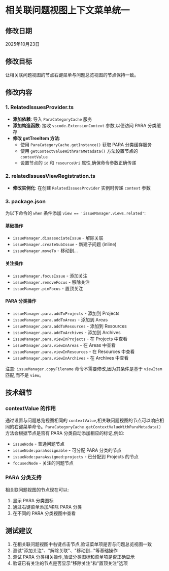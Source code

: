 # 相关联问题视图上下文菜单统一

## 修改日期
2025年10月23日

## 修改目标
让相关联问题视图的节点右键菜单与问题总览视图的节点保持一致。

## 修改内容

### 1. RelatedIssuesProvider.ts
- **添加依赖**: 导入 `ParaCategoryCache` 服务
- **添加构造函数**: 接收 `vscode.ExtensionContext` 参数,以便访问 PARA 分类缓存
- **修改 getTreeItem 方法**: 
  - 使用 `ParaCategoryCache.getInstance()` 获取 PARA 分类缓存服务
  - 使用 `getContextValueWithParaMetadata()` 方法设置节点的 `contextValue`
  - 设置节点的 `id` 和 `resourceUri` 属性,确保命令参数正确传递

### 2. relatedIssuesViewRegistration.ts
- **修改实例化**: 在创建 `RelatedIssuesProvider` 实例时传递 `context` 参数

### 3. package.json
为以下命令的 `when` 条件添加 `view == 'issueManager.views.related'`:

#### 基础操作
- `issueManager.disassociateIssue` - 解除关联
- `issueManager.createSubIssue` - 新建子问题 (inline)
- `issueManager.moveTo` - 移动到...

#### 关注操作
- `issueManager.focusIssue` - 添加关注
- `issueManager.removeFocus` - 移除关注
- `issueManager.pinFocus` - 置顶关注

#### PARA 分类操作
- `issueManager.para.addToProjects` - 添加到 Projects
- `issueManager.para.addToAreas` - 添加到 Areas
- `issueManager.para.addToResources` - 添加到 Resources
- `issueManager.para.addToArchives` - 添加到 Archives
- `issueManager.para.viewInProjects` - 在 Projects 中查看
- `issueManager.para.viewInAreas` - 在 Areas 中查看
- `issueManager.para.viewInResources` - 在 Resources 中查看
- `issueManager.para.viewInArchives` - 在 Archives 中查看

注意: `issueManager.copyFilename` 命令不需要修改,因为其条件是基于 `viewItem` 匹配,而不是 `view`。

## 技术细节

### contextValue 的作用
通过设置与问题总览视图相同的 `contextValue`,相关联问题视图的节点可以响应相同的右键菜单命令。`ParaCategoryCache.getContextValueWithParaMetadata()` 方法会根据节点是否有 PARA 分类自动添加相应的标记,例如:
- `issueNode` - 普通问题节点
- `issueNode:paraAssignable` - 可分配 PARA 分类的节点
- `issueNode:paraAssigned:projects` - 已分配到 Projects 的节点
- `focusedNode` - 关注的问题节点

### PARA 分类支持
相关联问题视图的节点现在可以:
1. 显示 PARA 分类图标
2. 通过右键菜单添加/移除 PARA 分类
3. 在不同的 PARA 分类视图中查看

## 测试建议
1. 在相关联问题视图中右键点击节点,验证菜单项是否与问题总览视图一致
2. 测试"添加关注"、"解除关联"、"移动到..."等基础操作
3. 测试 PARA 分类相关操作,验证分类图标和菜单项是否正确显示
4. 验证已有关注的节点是否显示"移除关注"和"置顶关注"选项
